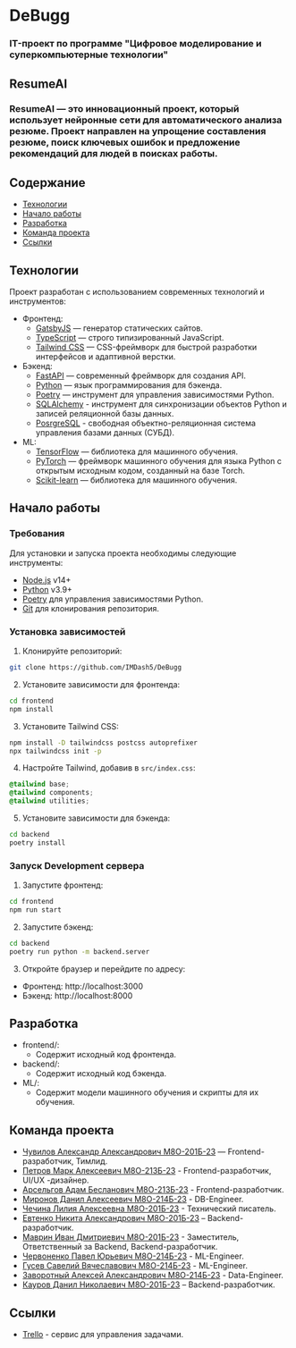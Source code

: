 # DeBugg
### IT-проект по программе "Цифровое моделирование и суперкомпьютерные технологии"
## ResumeAI
### ResumeAI — это инновационный проект, который использует нейронные сети для автоматического анализа резюме. Проект направлен на упрощение составления резюме, поиск ключевых ошибок и предложение рекомендаций для людей в поисках работы.
## Содержание
- [Технологии](#технологии)
- [Начало работы](#начало-работы)
- [Разработка](#разработка)
- [Команда проекта](#команда-проекта)
- [Ссылки](#ссылки)

## Технологии
Проект разработан с использованием современных технологий и инструментов:

- Фронтенд:
    - [GatsbyJS](https://www.gatsbyjs.com/) — генератор статических сайтов.
    - [TypeScript](https://www.typescriptlang.org/) — строго типизированный JavaScript.
    - [Tailwind CSS](https://tailwindcss.com/) — CSS-фреймворк для быстрой разработки интерфейсов и адаптивной верстки.
- Бэкенд:
    - [FastAPI](https://fastapi.tiangolo.com) — современный фреймворк для создания API.
    - [Python](https://www.python.org/) — язык программирования для бэкенда.
    - [Poetry](https://python-poetry.org/) — инструмент для управления зависимостями Python.
    - [SQLAlchemy](https://www.sqlalchemy.org) - инструмент для синхронизации объектов Python и записей реляционной базы данных.
    - [PosrgreSQL](https://www.postgresql.org) - свободная объектно-реляционная система управления базами данных (СУБД).
- ML:
    - [TensorFlow](https://www.tensorflow.org/) — библиотека для машинного обучения.
    - [PyTorch]() — фреймворк машинного обучения для языка Python с открытым исходным кодом, созданный на базе Torch.
    - [Scikit-learn](https://scikit-learn.org/) — библиотека для машинного обучения.

## Начало работы
### Требования

Для установки и запуска проекта необходимы следующие инструменты:

- [Node.js](https://nodejs.org/) v14+
- [Python](https://www.python.org/) v3.9+
- [Poetry](https://python-poetry.org/) для управления зависимостями Python.
- [Git](https://git-scm.com/) для клонирования репозитория.

### Установка зависимостей
1. Клонируйте репозиторий:
```sh
git clone https://github.com/IMDash5/DeBugg
```
2. Установите зависимости для фронтенда:
```sh
cd frontend
npm install
```
3. Установите Tailwind CSS:
```sh
npm install -D tailwindcss postcss autoprefixer
npx tailwindcss init -p
```
4. Настройте Tailwind, добавив в `src/index.css`:
```css
@tailwind base;
@tailwind components;
@tailwind utilities;
```
5. Установите зависимости для бэкенда:
```sh
cd backend
poetry install
```
### Запуск Development сервера
1. Запустите фронтенд:
```sh
cd frontend
npm run start
```
2. Запустите бэкенд:
```sh
cd backend
poetry run python -m backend.server
```
3. Откройте браузер и перейдите по адресу:
- Фронтенд: http://localhost:3000
- Бэкенд: http://localhost:8000
## Разработка
- frontend/:
    - Содержит исходный код фронтенда.
- backend/:
    - Содержит исходный код бэкенда.
- ML/:
    - Содержит модели машинного обучения и скрипты для их обучения.
## Команда проекта
- [Чувилов Александр Александрович М8О-201Б-23](https://github.com/CHUVISS) — Frontеnd-разработчик, Тимлид.
- [Петров Марк Алексеевич М8О-213Б-23](https://github.com/Mark-Petrov) - Frontеnd-разработчик, UI/UX -дизайнер.
- [Арсельгов Адам Бесланович М8О-213Б-23](https://github.com/adamarselgov2609) - Frontеnd-разработчик.
- [Миронов Данил Алексеевич М8О-214Б-23](https://github.com/al1vel) - DB-Engineer.
- [Чечина Лилия Алексеевна М8О-201Б-23](https://github.com/Lilia-Chechina) - Технический писатель.
- [Евтенко Никита Александрович М8О-201Б-23](https://github.com/Neochiter22) – Backend-разработчик.
- [Маврин Иван Дмитриевич М8О-201Б-23](https://github.com/IMDash5) - Заместитель, Ответственный за Backend, Backend-разработчик.
- [Червоненко Павел Юрьевич М8О-214Б-23](https://github.com/pavelchervonenko) - ML-Engineer.
- [Гусев Савелий Вячеславович М8О-214Б-23](https://github.com/guse95) - ML-Engineer.
- [Заворотный Алексей Александрович М8О-214Б-23](https://github.com/AlekseiZavorotnyi) - Data-Engineer.
- [Кауров Данил Николаевич М8О-201Б-23](https://github.com/KaurDanil) – Backend-разработчик.

## Ссылки
- [Trello](https://trello.com/b/BPCEQxoc/debugg-gpt) -  сервис для управления задачами.
